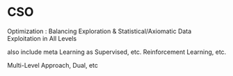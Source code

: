 # CSO
Optimization : Balancing Exploration &amp; Statistical/Axiomatic Data Exploitation in All Levels

also include meta Learning as Supervised, etc. Reinforcement Learning, etc. 

Multi-Level Approach, Dual, etc
